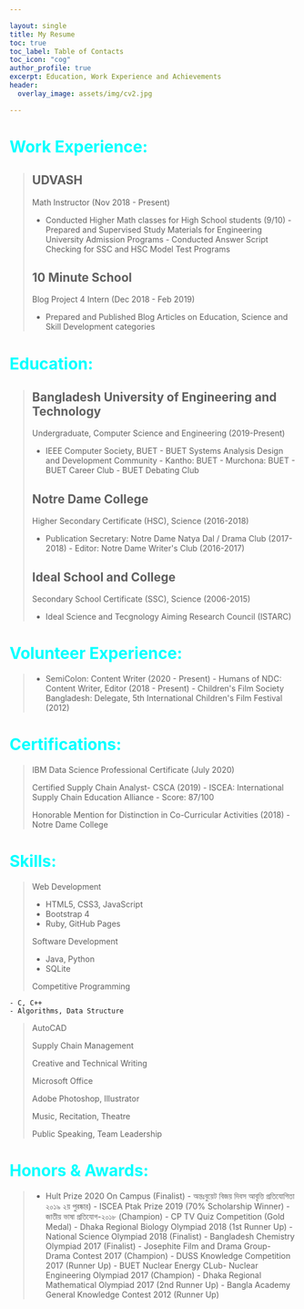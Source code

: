 ```yaml
---

layout: single
title: My Resume
toc: true
toc_label: Table of Contacts
toc_icon: "cog"
author_profile: true
excerpt: Education, Work Experience and Achievements
header:
  overlay_image: assets/img/cv2.jpg

---
```


# <span style = "color: cyan"> Work Experience: </span>

> ## UDVASH 
>
> Math Instructor (Nov 2018 - Present)
>
>	- Conducted Higher Math classes for High School students (9/10)
	- Prepared and Supervised Study Materials for Engineering University Admission Programs
	- Conducted Answer Script Checking for SSC and HSC Model Test Programs
>
> ## 10 Minute School 
>
> Blog Project 4 Intern (Dec 2018 - Feb 2019)
>
> 	- Prepared and Published Blog Articles on Education, Science and Skill Development categories


# <span style = "color: cyan"> Education: </span>

> ## Bangladesh University of Engineering and Technology 
>
> Undergraduate, Computer Science and Engineering (2019-Present)
>
>	- IEEE Computer Society, BUET
	- BUET Systems Analysis Design and Development Community 
	- Kantho: BUET
	- Murchona: BUET
	- BUET Career Club 
	- BUET Debating Club
>
> ## Notre Dame College
>
> Higher Secondary Certificate (HSC), Science (2016-2018)
>
>	- Publication Secretary: Notre Dame Natya Dal / Drama Club (2017-2018)
	- Editor: Notre Dame Writer's Club (2016-2017)
>
> ## Ideal School and College
>
> Secondary School Certificate (SSC), Science (2006-2015)
>
>	- Ideal Science and Tecgnology Aiming Research Council (ISTARC)


# <span style = "color: cyan"> Volunteer Experience: </span>

>	- SemiColon: Content Writer (2020 - Present)
	- Humans of NDC: Content Writer, Editor (2018 - Present)
	- Children's Film Society Bangladesh: Delegate, 5th International Children's Film Festival (2012) 

# <span style = "color: cyan"> Certifications: </span> 

> IBM Data Science Professional Certificate (July 2020)
>
> Certified Supply Chain Analyst- CSCA (2019)
	- ISCEA: International Supply Chain Education Alliance
	- Score: 87/100
>
> Honorable Mention for Distinction in Co-Curricular Activities (2018)
	- Notre Dame College

# <span style = "color: cyan"> Skills: </span> 

> Web Development
>
>	- HTML5, CSS3, JavaScript
>	- Bootstrap 4
>	- Ruby, GitHub Pages
>
> Software Development
>
>	- Java, Python
>	- SQLite
>
> Competitive Programming
>
	- C, C++
	- Algorithms, Data Structure
>
> AutoCAD
>
> Supply Chain Management
>
> Creative and Technical Writing
>
> Microsoft Office
>
> Adobe Photoshop, Illustrator
>
> Music, Recitation, Theatre 
>
> Public Speaking, Team Leadership

# <span style = "color: cyan"> Honors & Awards: </span>

> 	- Hult Prize 2020 On Campus (Finalist)
	- অন্তঃবুয়েট বিজয় দিবস আবৃত্তি প্রতিযোগিতা ২০১৯ ২য় পুরষ্কার)
	- ISCEA Ptak Prize 2019 (70% Scholarship Winner)
	- জাতীয় ভাষা প্রতিযোগ-২০১৮ (Champion)
	- CP TV Quiz Competition (Gold Medal)
	- Dhaka Regional Biology Olympiad 2018 (1st Runner Up)
	- National Science Olympiad 2018 (Finalist)
	- Bangladesh Chemistry Olympiad 2017 (Finalist)
	- Josephite Film and Drama Group- Drama Contest 2017 (Champion)
	- DUSS Knowledge Competition 2017 (Runner Up)
	- BUET Nuclear Energy CLub- Nuclear Engineering Olympiad 2017 (Champion)
	- Dhaka Regional Mathematical Olympiad 2017 (2nd Runner Up)
	- Bangla Academy General Knowledge Contest 2012 (Runner Up)
